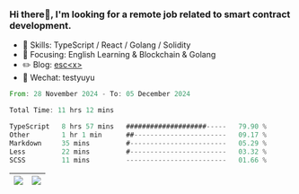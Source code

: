 ### Hi there👋, I'm looking for a remote job related to smart contract development.


- 🔨 Skills: TypeScript / React / Golang / Solidity
- 🎯 Focusing: English Learning & Blockchain & Golang
- ✏️ Blog: [esc\<x\>](https://escx.github.io)
- 💬 Wechat: testyuyu


<!--START_SECTION:waka-->

```rust
From: 28 November 2024 - To: 05 December 2024

Total Time: 11 hrs 12 mins

TypeScript   8 hrs 57 mins   ####################-----   79.90 %
Other        1 hr 1 min      ##-----------------------   09.17 %
Markdown     35 mins         #------------------------   05.29 %
Less         22 mins         #------------------------   03.32 %
SCSS         11 mins         -------------------------   01.66 %
```

<!--END_SECTION:waka-->


| <img align="center" src="https://github-readme-stats.vercel.app/api/?username=escX&show_icons=true&theme=buefy&hide_border=true&card_width=500" /> | <img align="center" src="https://github-readme-stats.vercel.app/api/top-langs/?username=escX&layout=compact&theme=buefy&hide_border=true&card_width=500" /> |
| ------------- | ------------- |
